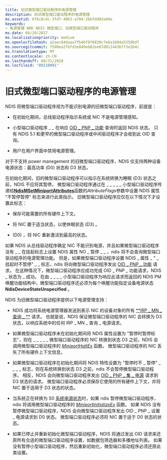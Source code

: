 ```yaml
---
title: 旧式微型端口驱动程序的电源管理
description: 旧式微型端口驱动程序的电源管理
ms.assetid: 676c8c4c-3fd7-4063-a704-2bbfdd03a94e
keywords:
- 电源管理 WDK NDIS 微型端口，旧微型端口驱动程序
ms.date: 04/20/2017
ms.localizationpriority: medium
ms.openlocfilehash: a2aec84daaa7fb4bf076830c7e6a1604a5359bdf
ms.sourcegitcommit: f500ea2fbfd3e849eb82ee67d011443bff3e2b4c
ms.translationtype: MT
ms.contentlocale: zh-CN
ms.lasthandoff: 08/31/2020
ms.locfileid: "89210091"
---
```

# <a name="power-management-for-old-miniport-drivers"></a>旧式微型端口驱动程序的电源管理





NDIS 将微型端口驱动程序视为不能识别电源的旧微型端口驱动程序，前提是：

-   在初始化期间，总线驱动程序指示系统或 NIC 不是电源管理感知。

-   小型端口驱动程序 \_ \_ 在响应 [OID \_ PNP \_ 功能](./oid-pnp-capabilities.md) 查询时返回 NDIS 状态。 只有 NDIS 5.1 和更早的微型端口驱动程序或中间驱动程序才会收到此 OID 查询。

-   用户在用户界面中禁用电源管理。

对于不支持 power manegement 的旧微型端口驱动程序，NDIS 仅支持两种设备电源状态：最高功率 (D0) 状态和 D3 状态。

在初始化期间，旧的微型端口驱动程序可以指示在系统转换为睡眠 (D3) 状态之前，NDIS 不应将其暂停。 微型端口驱动程序通过在 \_ \_ \_ \_ \_ 小型端口驱动程序传递给[**NdisMSetMiniportAttributes**](/windows-hardware/drivers/ddi/ndis/nf-ndis-ndismsetminiportattributes)函数的*AttributeFlags*参数中设置 NDIS 属性 "不暂停暂停" 标志来进行此类指示。 旧微型端口驱动程序应仅在以下情况下才设置此标志：

-   保存可能需要的所有硬件上下文。

-   将 NIC 置于适当状态，以使休眠状态 (D3) 。

-    (D0) ，将 NIC 重新激活到最高的状态。

如果 NDIS 从总线驱动程序确定 NIC 不能识别电源，并且如果微型端口驱动程序没有 \_ \_ 在挂起标志上设置 NDIS 属性 NO \_ 暂停 \_ \_ ，ndis 将不会查询微型端口驱动程序的电源管理功能。 但是，如果微型端口驱动程序设置 NDIS \_ 属性 \_ " \_ 挂起时不暂停" \_ \_ 标志，ndis 将向微型端口驱动程序发出 [OID \_ PNP \_ 功能](./oid-pnp-capabilities.md) 请求。 在这种情况下，微型端口驱动程序应成功完成 OID \_ PNP \_ 功能请求，NDIS \_ 状态为 \_ 成功。 在由 \_ \_ \_ \_ 小型端口驱动程序为响应此请求而返回的 NDIS PM 唤醒功能结构中，微型端口驱动程序还必须为每个唤醒功能指定设备电源状态 **NdisDeviceStateUnspecified** 。

NDIS 为旧微型端口驱动程序提供以下电源管理支持：

-   NDIS 成功将系统电源管理器发送到表示 NIC 的设备对象的所有 [**IRP \_ MN \_ 查询 \_ **](../kernel/irp-mn-query-power.md) 请求。 也就是说，NDIS 保证微型端口驱动程序的 NIC 会转换为 D3 状态，以响应系统中的任何 IRP \_ MN \_ 查询 \_ 电源请求。

-   如果微型端口驱动程序未在初始化期间将 NDIS 属性设置为 "暂停时暂停标志"，则在 \_ \_ \_ \_ \_ 微型端口驱动程序的 NIC 转换到状态 D3 之前，NDIS 会调用微型端口驱动程序的 [*MiniportHaltEx*](/windows-hardware/drivers/ddi/ndis/nc-ndis-miniport_halt) 函数。 微型端口驱动程序的 NIC 丢失了所有硬件上下文信息。

-   如果微型端口驱动程序在初始化期间将 NDIS 特性设置为 "暂停时不 \_ 暂停" \_ \_ \_ \_ 标志，则在系统转换到状态 D3 之前，ndis 不会暂停微型端口驱动程序。 相反，NDIS 会向微型端口驱动程序发出 [OID \_ PNP \_ 集 \_ 电源](./oid-pnp-set-power.md) 请求到 D3 状态的请求。 微型端口驱动程序必须保存它使用的所有硬件上下文，并将 NIC 置于适用于 D3 状态的状态。

-   当系统正在转换为 S0 [系统电源状态](../kernel/system-power-states.md)时，如果 ndis 暂停微型端口驱动程序，ndis 将调用微型端口驱动程序的 [*MiniportInitializeEx*](/windows-hardware/drivers/ddi/ndis/nc-ndis-miniport_initialize) 函数。 如果 NDIS 没有暂停微型端口驱动程序，NDIS 会向微型端口驱动程序发出 OID \_ PNP \_ 设置 \_ 电源请求到 D0 状态。 微型端口驱动程序必须将 NIC 置于适于 D0 状态的状态。

-   如果已停止并重新初始化微型端口驱动程序，NDIS 将通过发出 OID 请求来还原所有合适的微型端口驱动程序设置，如数据包筛选器和多播地址列表。 如果没有暂停小型端口驱动程序，然后重新初始化，微型端口驱动程序必须还原此类设置。

 

